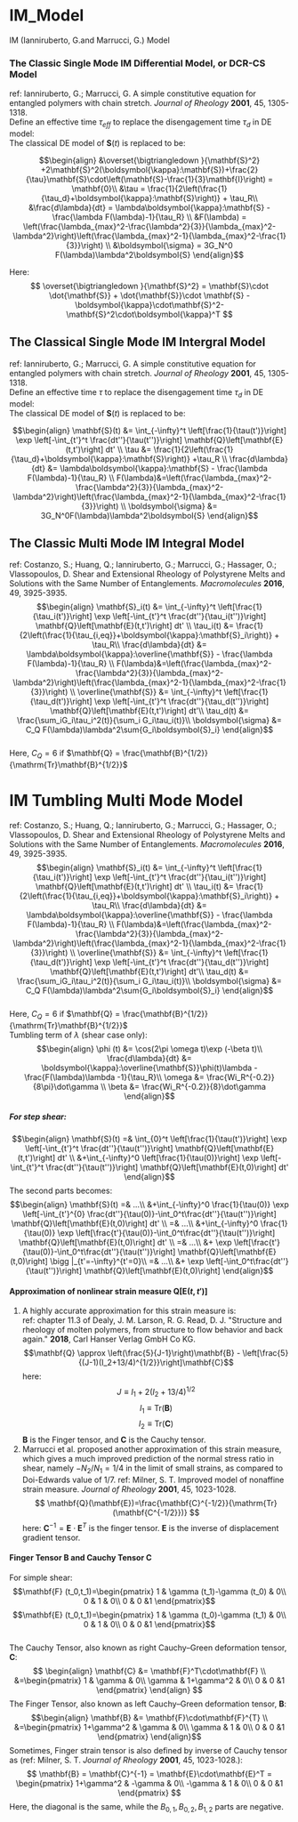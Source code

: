# IM_Model
IM (Ianniruberto, G.and Marrucci, G.) Model  
### The Classic Single Mode IM Differential Model, or DCR-CS Model
ref: Ianniruberto, G.; Marrucci, G. A simple constitutive equation for entangled polymers with chain stretch. *Journal of Rheology* __2001__, 45, 1305-1318.  
Define an effective time $\tau_{eff}$ to replace the disengagement time $\tau_d$ in DE model:  
The classical DE model of $\mathbf{S}(t)$ is replaced to be:  

$$\begin{align}
&\overset{\bigtriangledown }{\mathbf{S}^2} +2\mathbf{S}^2(\boldsymbol{\kappa}:\mathbf{S})+\frac{2}{\tau}\mathbf{S}\cdot\left(\mathbf{S}-\frac{1}{3}\mathbf{I}\right) = \mathbf{0}\\
&\tau = \frac{1}{2\left(\frac{1}{\tau_d}+\boldsymbol{\kappa}:\mathbf{S}\right)} + \tau_R\\
&\frac{d\lambda}{dt} = \lambda\boldsymbol{\kappa}:\mathbf{S} - \frac{\lambda F(\lambda)-1}{\tau_R} \\
&F(\lambda) = \left(\frac{\lambda_{max}^2-\frac{\lambda^2}{3}}{\lambda_{max}^2-\lambda^2}\right)\left(\frac{\lambda_{max}^2-1}{\lambda_{max}^2-\frac{1}{3}}\right) \\
&\boldsymbol{\sigma} = 3G_N^0 F(\lambda)\lambda^2\boldsymbol{S}
\end{align}$$  

Here:  
$$
\overset{\bigtriangledown }{\mathbf{S}^2} = \mathbf{S}\cdot \dot{\mathbf{S}} + \dot{\mathbf{S}}\cdot \mathbf{S} -\boldsymbol{\kappa}\cdot\mathbf{S}^2-\mathbf{S}^2\cdot\boldsymbol{\kappa}^T
$$

## The Classical Single Mode IM Intergral Model
ref: Ianniruberto, G.; Marrucci, G. A simple constitutive equation for entangled polymers with chain stretch. *Journal of Rheology* __2001__, 45, 1305-1318.  
Define an effective time $\tau$ to replace the disengagement time $\tau_d$ in DE model:  
The classical DE model of $\mathbf{S}(t)$ is replaced to be:  

$$\begin{align}
\mathbf{S}(t) &= \int_{-\infty}^t \left[\frac{1}{\tau(t')}\right] \exp \left[-\int_{t'}^t \frac{dt''}{\tau(t'')}\right] \mathbf{Q}\left[\mathbf{E}(t,t')\right] dt' \\
\tau &= \frac{1}{2\left(\frac{1}{\tau_d}+\boldsymbol{\kappa}:\mathbf{S}\right)} +\tau_R \\
\frac{d\lambda}{dt} &= \lambda\boldsymbol{\kappa}:\mathbf{S} - \frac{\lambda F(\lambda)-1}{\tau_R} \\
F(\lambda)&=\left(\frac{\lambda_{max}^2-\frac{\lambda^2}{3}}{\lambda_{max}^2-\lambda^2}\right)\left(\frac{\lambda_{max}^2-1}{\lambda_{max}^2-\frac{1}{3}}\right) \\
\boldsymbol{\sigma} &= 3G_N^0F(\lambda)\lambda^2\boldsymbol{S}
\end{align}$$ 

## The Classic Multi Mode IM Integral Model
ref: Costanzo, S.; Huang, Q.; Ianniruberto, G.; Marrucci, G.; Hassager, O.; Vlassopoulos, D. Shear and Extensional Rheology of Polystyrene Melts and Solutions with the Same Number of Entanglements. *Macromolecules* __2016__, 49, 3925-3935.  
$$\begin{align}
\mathbf{S}_i(t) &= \int_{-\infty}^t \left[\frac{1}{\tau_i(t')}\right] \exp \left[-\int_{t'}^t \frac{dt''}{\tau_i(t'')}\right] \mathbf{Q}\left[\mathbf{E}(t,t')\right] dt' \\
\tau_i(t) &= \frac{1}{2\left(\frac{1}{\tau_{i,eq}}+\boldsymbol{\kappa}:\mathbf{S}_i\right)} + \tau_R\\
\frac{d\lambda}{dt} &= \lambda\boldsymbol{\kappa}:\overline{\mathbf{S}} - \frac{\lambda F(\lambda)-1}{\tau_R} \\
F(\lambda)&=\left(\frac{\lambda_{max}^2-\frac{\lambda^2}{3}}{\lambda_{max}^2-\lambda^2}\right)\left(\frac{\lambda_{max}^2-1}{\lambda_{max}^2-\frac{1}{3}}\right) \\
\overline{\mathbf{S}} &= \int_{-\infty}^t \left[\frac{1}{\tau_d(t')}\right] \exp \left[-\int_{t'}^t \frac{dt''}{\tau_d(t'')}\right] \mathbf{Q}\left[\mathbf{E}(t,t')\right] dt'\\
\tau_d(t) &= \frac{\sum_iG_i\tau_i^2(t)}{\sum_i G_i\tau_i(t)}\\
\boldsymbol{\sigma} &= C_Q F(\lambda)\lambda^2\sum{G_i\boldsymbol{S}_i}
\end{align}$$  
Here,
$C_Q = 6$ if $\mathbf{Q} = \frac{\mathbf{B}^{1/2}}{\mathrm{Tr}\mathbf{B}^{1/2}}$

# IM Tumbling Multi Mode Model 
ref: Costanzo, S.; Huang, Q.; Ianniruberto, G.; Marrucci, G.; Hassager, O.; Vlassopoulos, D. Shear and Extensional Rheology of Polystyrene Melts and Solutions with the Same Number of Entanglements. *Macromolecules* __2016__, 49, 3925-3935.
$$\begin{align}
\mathbf{S}_i(t) &= \int_{-\infty}^t \left[\frac{1}{\tau_i(t')}\right] \exp \left[-\int_{t'}^t \frac{dt''}{\tau_i(t'')}\right] \mathbf{Q}\left[\mathbf{E}(t,t')\right] dt' \\
\tau_i(t) &= \frac{1}{2\left(\frac{1}{\tau_{i,eq}}+\boldsymbol{\kappa}:\mathbf{S}_i\right)} + \tau_R\\
\frac{d\lambda}{dt} &= \lambda\boldsymbol{\kappa}:\overline{\mathbf{S}} - \frac{\lambda F(\lambda)-1}{\tau_R} \\
F(\lambda)&=\left(\frac{\lambda_{max}^2-\frac{\lambda^2}{3}}{\lambda_{max}^2-\lambda^2}\right)\left(\frac{\lambda_{max}^2-1}{\lambda_{max}^2-\frac{1}{3}}\right) \\
\overline{\mathbf{S}} &= \int_{-\infty}^t \left[\frac{1}{\tau_d(t')}\right] \exp \left[-\int_{t'}^t \frac{dt''}{\tau_d(t'')}\right] \mathbf{Q}\left[\mathbf{E}(t,t')\right] dt'\\
\tau_d(t) &= \frac{\sum_iG_i\tau_i^2(t)}{\sum_i G_i\tau_i(t)}\\
\boldsymbol{\sigma} &= C_Q F(\lambda)\lambda^2\sum{G_i\boldsymbol{S}_i}
\end{align}$$  
Here,
$C_Q = 6$ if $\mathbf{Q} = \frac{\mathbf{B}^{1/2}}{\mathrm{Tr}\mathbf{B}^{1/2}}$  
Tumbling term of $\lambda$ (shear case only):  
$$\begin{align}
\phi (t) &= \cos(2\pi \omega t)\exp (-\beta t)\\
\frac{d\lambda}{dt} &= \boldsymbol{\kappa}:\overline{\mathbf{S}}\phi(t)\lambda - \frac{F(\lambda)\lambda -1}{\tau_R}\\
\omega &= \frac{Wi_R^{-0.2}}{8\pi}\dot\gamma \\
\beta &= \frac{Wi_R^{-0.2}}{8}\dot\gamma
\end{align}$$

##### For step shear:
$$\begin{align}
\mathbf{S}(t) =& \int_{0}^t \left[\frac{1}{\tau(t')}\right] \exp \left[-\int_{t'}^t \frac{dt''}{\tau(t'')}\right] \mathbf{Q}\left[\mathbf{E}(t,t')\right] dt' \\
&+\int_{-\infty}^0 \left[\frac{1}{\tau(0)}\right] \exp \left[-\int_{t'}^t \frac{dt''}{\tau(t'')}\right] \mathbf{Q}\left[\mathbf{E}(t,0)\right] dt' 
\end{align}$$
The second parts becomes:  
$$\begin{align}
\mathbf{S}(t) =& ...\\
&+\int_{-\infty}^0 \frac{1}{\tau(0)} \exp \left[-\int_{t'}^{0} \frac{dt''}{\tau(0)}-\int_0^t\frac{dt''}{\tau(t'')}\right] \mathbf{Q}\left[\mathbf{E}(t,0)\right] dt' \\
=& ...\\
&+\int_{-\infty}^0 \frac{1}{\tau(0)} \exp \left[\frac{t'}{\tau(0)}-\int_0^t\frac{dt''}{\tau(t'')}\right] \mathbf{Q}\left[\mathbf{E}(t,0)\right] dt' \\
=& ...\\
&+ \exp \left[\frac{t'}{\tau(0)}-\int_0^t\frac{dt''}{\tau(t'')}\right] \mathbf{Q}\left[\mathbf{E}(t,0)\right] \bigg |_{t'=-\infty}^{t'=0}\\
=& ...\\
&+ \exp \left[-\int_0^t\frac{dt''}{\tau(t'')}\right] \mathbf{Q}\left[\mathbf{E}(t,0)\right]
\end{align}$$

#### Approximation of nonlinear strain measure $\mathbf{Q}\left[\mathbf{E}(t,t')\right]$
1. A highly accurate approximation for this strain measure is:  
ref: chapter 11.3 of Dealy, J. M. Larson, R. G. Read, D. J. "Structure and rheology of molten polymers, from structure to flow behavior and back again." __2018__, Carl Hanser Verlag GmbH Co KG.
$$\mathbf{Q} \approx  \left(\frac{5}{J-1}\right)\mathbf{B} - \left[\frac{5}{(J-1)(I_2+13/4)^{1/2}}\right]\mathbf{C}$$
here:  
$$J\equiv I_1+2(I_2+13/4)^{1/2}$$
$$I_1\equiv \mathrm{Tr}(\mathbf{B})$$
$$I_2\equiv \mathrm{Tr}(\mathbf{C})$$
$\mathbf{B}$ is the Finger tensor, and $\mathbf{C}$ is the Cauchy tensor.  
2. Marrucci et al. proposed another approximation of this strain measure, which gives a much improved prediction of the normal stress ratio in shear, namely $-N_2/N_1=1/4$ in the limit of small strains, as compared to Doi-Edwards value of 1/7. ref: Milner, S. T. Improved model of nonaffine strain measure. *Journal of Rheology* __2001__, 45, 1023-1028.
$$
\mathbf{Q}(\mathbf{E})=\frac{\mathbf{C}^{-1/2}}{\mathrm{Tr}(\mathbf{C^{-1/2}})}
$$
here:
$\mathbf{C}^{-1}=\mathbf{E}\cdot\mathbf{E}^T$ is the finger tensor. $\mathbf{E}$ is the inverse of displacement gradient tensor.

#### Finger Tensor $\mathbf{B}$ and Cauchy Tensor $\mathbf{C}$
For simple shear:  
$$\mathbf{F} (t_0,t_1)=\begin{pmatrix}
 1 & \gamma (t_1)-\gamma (t_0) & 0\\
 0 & 1 & 0\\
 0 & 0 &1
\end{pmatrix}$$
$$\mathbf{E} (t_0,t_1)=\begin{pmatrix}
 1 & \gamma (t_0)-\gamma (t_1) & 0\\
 0 & 1 & 0\\
 0 & 0 &1
\end{pmatrix}$$  
The Cauchy Tensor, also known as right Cauchy–Green deformation tensor, $\mathbf{C}$:  
$$
\begin{align}
\mathbf{C} &= \mathbf{F}^T\cdot\mathbf{F} \\
&=\begin{pmatrix}
 1 & \gamma & 0\\
 \gamma & 1+\gamma^2 & 0\\
 0 & 0 &1
\end{pmatrix}
\end{align}
$$
The Finger Tensor, also known as left Cauchy–Green deformation tensor, $\mathbf{B}$:  
$$\begin{align}
\mathbf{B} &= \mathbf{F}\cdot\mathbf{F}^{T} \\
&=\begin{pmatrix}
 1+\gamma^2 & \gamma & 0\\
 \gamma & 1 & 0\\
 0 & 0 &1
\end{pmatrix}
\end{align}$$
Sometimes, Finger strain tensor is also defined by inverse of Cauchy tensor as (ref: Milner, S. T. *Journal of Rheology* __2001__, 45, 1023-1028.):  
$$
\mathbf{B} = \mathbf{C}^{-1} = \mathbf{E}\cdot\mathbf{E}^T = \begin{pmatrix}
 1+\gamma^2 & -\gamma & 0\\
 -\gamma & 1 & 0\\
 0 & 0 &1
\end{pmatrix}
$$
Here, the diagonal is the same, while the $B_{0,1}, B_{0,2}, B_{1,2}$ parts are negative.  
